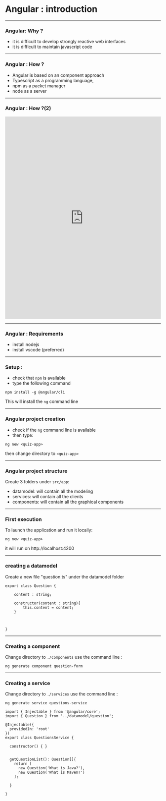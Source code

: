 # Angular : introduction


---

### Angular: Why ?
- it is difficult to develop strongly reactive web interfaces
- it is difficult to maintain javascript code

---

### Angular : How ?
- Angular is based on an component approach
- Typescript as a programming language,
- npm as a packet manager
- node as a server

---
### Angular : How ?(2)

<iframe frameborder="0" style="width:100%;height:653px;" src="https://www.draw.io/?lightbox=1&highlight=0000ff&edit=_blank&layers=1&nav=1&title=archi.angular.xml#R7V1Zc6NGHv80qso%2BjIs%2BgUfJdia7Nc5MjVNJ9hFBSyJBQgvIRz59mqMl%2BsDCUoNsZz0PEX9QC37%2F%2B2gyQdfrp89ZsF3dpRFLJtCJniboZgIhBD7g%2FykpzzXFdVFNWGZxVJPAgXAf%2F8UaotNQd3HEcunCIk2TIt7KxDDdbFhYSLQgy9JH%2BbJFmsi%2Fug2WTCPch0GiU3%2BLo2JVUz3oHug%2FsXi5Er8MqF%2BfmQfhn8ss3W2a35tAtKj%2B6tPrQKzVPGi%2BCqL0sUVCtxN0naVpUX9aP12zpMRWwFZ%2F78eOs%2Fv7ztim6PUFAuuvPATJjol7ru6seBZoVM%2FDym84EzR7XMUFu98GYXn2kfOf01bFOuFHgH%2FMiyz9k12nSZpV30ZO9bc%2FI%2FAsr12km6JhPuCPPtPvvnmgB5YV7KlFap7mM0vXrMie%2BSXN2U%2FNNxrBA24D9GOLjai5ZtViIfaaC4NGdJb7pQ%2Fw8Q8Ngl1o0uNosk00LUWUH23SDSfOoiBfVfACGcqS%2Fi0oCpZtKgp0MKeyp7j4veTFleOg5vi%2F%2FPhTm%2FCNZTG%2FfZY1TOtElkWSJui4toAjjo6boGUsCYr4QdYfE5bNL3xLY34ne7ZhyO8eYcxVjHgUOr7ERQr8q5pOPZ8Soiyfp7ssZM2KbWE3%2FAiRFoaOwvUiyJas0JaqGL8HpZ8sIDyuLICWLJwkCjWMDQmiNyUf3E4prCP0RCkABClLAd%2B%2F8tt%2Fg8kEJAaZoAnHajbP%2BKdlUTFoPMq30hG%2BZ3sPKJJ4iSjVDD5woC6YAOLzDb6rsXNWBh8suyxXNY4e4WGQb%2BsoahE%2FlXy3wRisKBlyiIEx2MAYxwJj9KhmulnukoBD5Pwas8fzZH4RJ0lL4qOAeYvQpAs09Nh8MVpkAz1DZIMsBDZIh%2FPbv61iyEBEmGvC0KcuCqgloRRx9wsgAuwPA6IeD9yk6yDelHlSUARlelAnUhZhXSwYDY2iGbn%2B3HkxHugPK6H%2BUVghHUg2AfQ1yMqo5b45TLNilS7TTZDcHqizcJc97OMsGeEWmiK%2BkmMr7sX54Ybf5%2B%2FNV6qD%2BmR57g9WFM%2BNowt2RcpJh7v4kqbb1%2FrDdmjWmNE6KhEms2%2B01jsM64u%2BHtB850EtyziaTZqt8oanvNvyY5SGu3X1oMdkel6z58tcEGzEDWoQiKDunzyDJbCRJ%2FoaaNdJzJrw0prqk%2FKf0StVf4N4JQoNBpWggTQfaDhOt9skDrmIp6VZvWdcyTPLBnUBOwwqnVMykJ8ywYqAO5RB1R2VHlKeFTAR5kXYBKIH58iWaLrIPQqiP5RoehqGupM6M%2FnvhOiN5Oyd%2BL82Y3eRN17dxpA6WOfcoWyDqSuXbQA9q2zztiSAUE9iG6EnSoAaYA7Jfz3XGZD%2FjgPPLdu9EV5D179qFXAV1bdTwN0HX4fC3VBiIGzXAEnFCdmB3xYaSWBI%2F4quIXEgPUXo3OqtqIU3fMOgnx04gW%2FCwrwdvvXiDkYG5riDcIdbruC5dcG2RD3vZh71fSPzDjyqVzy5KA4MBtZy%2Fl7ridAaIKXvV8jbE0QfjUJBUc3wqam97jI45ce4RKW%2FezdJCXCsi0nvgpbuKm%2BmX%2FVy9A8%2FxXPuAIOC%2FatHrfqcxCKM2NybmxILRJGPLJW2qSO7Iew0S7QTC4OnxRYSC0O%2F%2FqYuHurQzoK8u%2FwSPidxWag5ofxyGHL4uiv4KqxD5i1A7Yrn3bd3fA1qaoDaRpVGFCxHqyvKZcUrQCZSZdE5sbTod9myXjZHeCHJM8E34ZlcwSEhHNiuZyJ6e%2B%2Fr97v3aLCo1o0z1EKEatk2WWLdFowGzUqSeJuz4wBqvUpF0qvDZt1Df1p0oaGxw%2BTeOK5rqa7sqLUKDPTCsmkCCVnwyKLv0oLaEFx9FKihrP7QxeMBrbth9GGBRkSbm0LeeFDrUSb%2BsFATZfLNNM4yGNB6g5r2iNc%2FCvQYqy1B7I9nUIDJUI8ZbcrB5hmZbicr2lGla4gqfetRZW%2FJ1wO9L2kYVDPt0mSGqgy%2FPPNcCjr3YRZvy8A0TII8b1%2FWYif9366c6q7w%2BpRXgE35BQBunw4nO7VMpG0c1yBJWJIus2DNL9y2YnrpXCvYPxqTKhxUYtSb2%2BnN9MaOkkFHVbK94zw2goOpBUbroejnoGCPwbMG%2BFlNYi9k5ibx3COYWJq60arhxmGmgaZuvIuaK6lgN8bMjSkJvljdzTfEPyMWTGXs4eDge1gHX0zmXLgCgbBcnsLQUxh5XgXC00Oy77f3v5QPvom2%2B3aJxeGWcqvSS0PdNuyWr9QikGkymBg8gI3BjAEbe92G6%2FSuQfeQYT%2FdobruYOvDgh1Ne8U%2FYXUJixsrMBnBJLqdNnFsf2RiKxDqcWGbSFSb2IQK1myivsfufpvFmyWnNcYxZ9lDHJ65seUilVrsq60lPQU11WkptGEa6SVjurHnqEUIIYUV9FIxnadnJncsz6sBauc%2FwYO5w3dd55sj5ord0n98u1eXRlnQGx6I9Si7AzRQV9Y3FH8vN3VSgS1NpHX4sN5NQFGaGaEJqHf5RKopCgZ%2Bv9m%2FV8fyrjykBOVu4vH7stx9BEQP%2FrkArDif4sV%2Bxl2ROq4uhSw%2FGcvjv4J5dUHJ7wYGfjWZTUhZ1gmSeFlOJ4Z85coElGrHfyCZNifWcRRVEpsEc5bM9t1%2FU%2BZw3BQLXdGUe%2F86h%2BZuJ%2B1XIhj3HvDs0%2FXkScNPDWinCp2yjPhGuljk7Pwt4WNEqS9MOo1b4zUZDZHQXqBoAjVt%2BnVyjSZTP4sXV%2FzE9JhuvSp6tODT1Dx5X%2B8bJ08ebpBy3FJSW%2FzcYUYq9YFXV2lNe0ReomPg9bU%2BS%2FsdZLf%2BBEaYgXpDFmu%2Fj1LKq%2B1PSfdWQkfvff%2B8vB8gu933eAbNboHoZqtq0R6cHMqgOXo49fPyOl1v043trZeXQRN54GpMPPWmaZWOMm6vnLvatRax5e2XYw34yi8VwcQ3IDuc7wX6GNeHgRYo0NKRodX3DM92ebxhZR3FMddT3gGqUEHVHRlVfbvru7etaj0J0jGtq2Eb4m9sPnnHe9qBMspvfFVA0z8dYE%2B77v3vWBSLNwXk7xVVdQjEiCo2lD2toIoHTA8G6K290MrrZIWUH%2BBGPKX8gLyRWQQx3CQ2WxPS5uXx6z2i8P7c3PGUMZVLtWEloTTys4d0OAbpqEVmjGQR61Fj%2FxbS0THff2JTCSkhgOiyjtFSAljvc5N%2F0Dg2hb66Z4nqrm2wcWysR7Tvf%2FIKKRtXiWNOE0wiTSyAOuDmfHM1cfiKoXD%2BA7%2BO7aSIALry61fEpj97HUp9aKFjbj5Yl%2FK%2FmefbiemFpc0cff7%2FOfqT5%2BgJNVX%2FBpukB8IXtnhvmKz8IM6IP66iSYPtf%2BOHh9f%2F10p5%2BH8soNu%2FAQ%3D%3D"></iframe>


---

### Angular : Requirements 
- install nodejs
- install vscode (preferred)

---

### Setup :
- check that `npm` is available
- type the following command

`npm install -g @angular/cli`

This will install the `ng` command line

---

### Angular project creation
- check if the `ng` command line is available
- then type:

`ng new <quiz-app>`

then change directory to `<quiz-app>`
 
---

### Angular project structure
Create 3 folders under  `src/app`:
- datamodel: will contain all the modeling 
- services: will contain all the clients
- components: will contain all the graphical components

---

### First execution
To launch the application and run it locally:

`ng new <quiz-app>`

it will run on http://localhost:4200

---
### creating a datamodel

Create a new file "question.ts" under the datamodel folder

```
export class Question {
    
    content : string;

    constructor(content : string){
        this.content = content;
    }



}
```

---

### Creating a component

Change directory to `./components` use the command line  :

`ng generate component question-form`


---

### Creating a service

Change directory to `./services` use the command line  :

`ng generate service questions-service`

```
import { Injectable } from '@angular/core';
import { Question } from '../datamodel/question';

@Injectable({
  providedIn: 'root'
})
export class QuestionsService {

  constructor() { }


  getQuestionList(): Question[]{
    return [
      new Question('What is Java?'),
      new Question('What is Maven?')
    ];

  }
  
}

```





